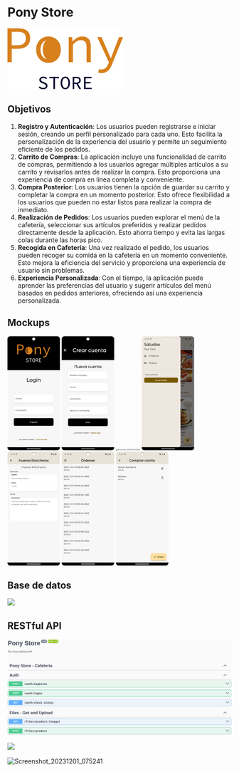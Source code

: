 # Pony Store

![](assets/icons/icon.png)

## Objetivos

1. **Registro y Autenticación**: Los usuarios pueden registrarse e iniciar sesión, creando un perfil personalizado para cada uno. Esto facilita la personalización de la experiencia del usuario y permite un seguimiento eficiente de los pedidos.
2. **Carrito de Compras**: La aplicación incluye una funcionalidad de carrito de compras, permitiendo a los usuarios agregar múltiples artículos a su carrito y revisarlos antes de realizar la compra. Esto proporciona una experiencia de compra en línea completa y conveniente.
3. **Compra Posterior**: Los usuarios tienen la opción de guardar su carrito y completar la compra en un momento posterior. Esto ofrece flexibilidad a los usuarios que pueden no estar listos para realizar la compra de inmediato.
4. **Realización de Pedidos**: Los usuarios pueden explorar el menú de la cafetería, seleccionar sus artículos preferidos y realizar pedidos directamente desde la aplicación. Esto ahorra tiempo y evita las largas colas durante las horas pico.
5. **Recogida en Cafetería**: Una vez realizado el pedido, los usuarios pueden recoger su comida en la cafetería en un momento conveniente. Esto mejora la eficiencia del servicio y proporciona una experiencia de usuario sin problemas.
6. **Experiencia Personalizada**: Con el tiempo, la aplicación puede aprender las preferencias del usuario y sugerir artículos del menú basados en pedidos anteriores, ofreciendo así una experiencia personalizada.

## Mockups

<img src="assets/mockups/Screenshot_20231201_074324.png" style="zoom:25%;" />

<img src="assets/mockups/Screenshot_20231201_074351.png" alt="Screenshot_20231201_074351" style="zoom:25%;" />

<img src="assets/mockups/Screenshot_20231201_074424.png" alt="Screenshot_20231201_074424" style="zoom:25%;" />

<img src="assets/mockups/Screenshot_20231201_074436.png" alt="Screenshot_20231201_074436" style="zoom:25%;" />

<img src="assets/mockups/Screenshot_20231201_074445.png" alt="Screenshot_20231201_074445" style="zoom:25%;" />

<img src="assets/mockups/Screenshot_20231201_074458.png" alt="Screenshot_20231201_074458" style="zoom:25%;" />

<img src="assets/mockups/Screenshot_20231201_074514.png" alt="Screenshot_20231201_074514" style="zoom:25%;" />

## Base de datos

![](/home/fernandevs/AndroidStudioProjects/pony_store/assets/database/pony_store_database.png)

## RESTful API

![](assets/api/Screenshot_20231201_075111.png)

![](/home/fernandevs/AndroidStudioProjects/pony_store/assets/api/Screenshot_20231201_075159.png)

![Screenshot_20231201_075241](/home/fernandevs/AndroidStudioProjects/pony_store/assets/api/Screenshot_20231201_075241.png)
